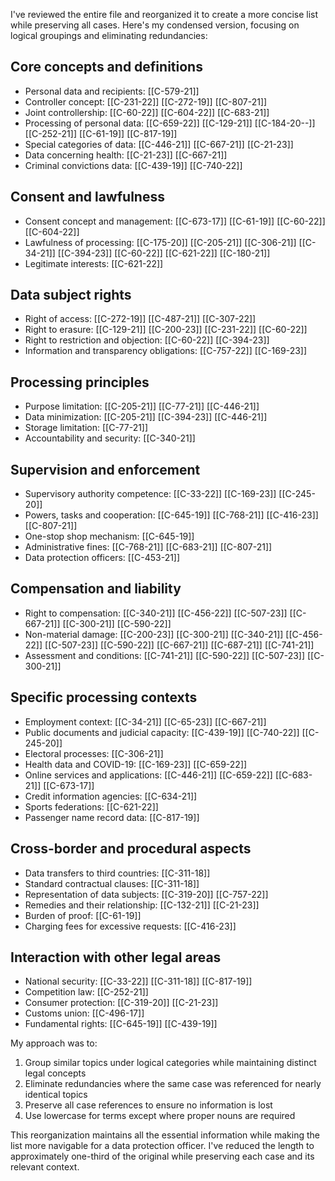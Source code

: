 I've reviewed the entire file and reorganized it to create a more concise list while preserving all cases. Here's my condensed version, focusing on logical groupings and eliminating redundancies:

## Core concepts and definitions

- Personal data and recipients: [[C-579-21]]
- Controller concept: [[C-231-22]] [[C-272-19]] [[C-807-21]]
- Joint controllership: [[C-60-22]] [[C-604-22]] [[C-683-21]]
- Processing of personal data: [[C-659-22]] [[C-129-21]] [[C-184-20--]] [[C-252-21]] [[C-61-19]] [[C-817-19]]
- Special categories of data: [[C-446-21]] [[C-667-21]] [[C-21-23]]
- Data concerning health: [[C-21-23]] [[C-667-21]]
- Criminal convictions data: [[C-439-19]] [[C-740-22]]

## Consent and lawfulness

- Consent concept and management: [[C-673-17]] [[C-61-19]] [[C-60-22]] [[C-604-22]]
- Lawfulness of processing: [[C-175-20]] [[C-205-21]] [[C-306-21]] [[C-34-21]] [[C-394-23]] [[C-60-22]] [[C-621-22]] [[C-180-21]]
- Legitimate interests: [[C-621-22]]

## Data subject rights

- Right of access: [[C-272-19]] [[C-487-21]] [[C-307-22]]
- Right to erasure: [[C-129-21]] [[C-200-23]] [[C-231-22]] [[C-60-22]]
- Right to restriction and objection: [[C-60-22]] [[C-394-23]]
- Information and transparency obligations: [[C-757-22]] [[C-169-23]]

## Processing principles

- Purpose limitation: [[C-205-21]] [[C-77-21]] [[C-446-21]]
- Data minimization: [[C-205-21]] [[C-394-23]] [[C-446-21]]
- Storage limitation: [[C-77-21]]
- Accountability and security: [[C-340-21]]

## Supervision and enforcement

- Supervisory authority competence: [[C-33-22]] [[C-169-23]] [[C-245-20]]
- Powers, tasks and cooperation: [[C-645-19]] [[C-768-21]] [[C-416-23]] [[C-807-21]]
- One-stop shop mechanism: [[C-645-19]]
- Administrative fines: [[C-768-21]] [[C-683-21]] [[C-807-21]]
- Data protection officers: [[C-453-21]]

## Compensation and liability

- Right to compensation: [[C-340-21]] [[C-456-22]] [[C-507-23]] [[C-667-21]] [[C-300-21]] [[C-590-22]]
- Non-material damage: [[C-200-23]] [[C-300-21]] [[C-340-21]] [[C-456-22]] [[C-507-23]] [[C-590-22]] [[C-667-21]] [[C-687-21]] [[C-741-21]]
- Assessment and conditions: [[C-741-21]] [[C-590-22]] [[C-507-23]] [[C-300-21]]

## Specific processing contexts

- Employment context: [[C-34-21]] [[C-65-23]] [[C-667-21]]
- Public documents and judicial capacity: [[C-439-19]] [[C-740-22]] [[C-245-20]]
- Electoral processes: [[C-306-21]]
- Health data and COVID-19: [[C-169-23]] [[C-659-22]]
- Online services and applications: [[C-446-21]] [[C-659-22]] [[C-683-21]] [[C-673-17]]
- Credit information agencies: [[C-634-21]]
- Sports federations: [[C-621-22]]
- Passenger name record data: [[C-817-19]]

## Cross-border and procedural aspects

- Data transfers to third countries: [[C-311-18]]
- Standard contractual clauses: [[C-311-18]]
- Representation of data subjects: [[C-319-20]] [[C-757-22]]
- Remedies and their relationship: [[C-132-21]] [[C-21-23]]
- Burden of proof: [[C-61-19]]
- Charging fees for excessive requests: [[C-416-23]]

## Interaction with other legal areas

- National security: [[C-33-22]] [[C-311-18]] [[C-817-19]]
- Competition law: [[C-252-21]]
- Consumer protection: [[C-319-20]] [[C-21-23]]
- Customs union: [[C-496-17]]
- Fundamental rights: [[C-645-19]] [[C-439-19]]

My approach was to:

1. Group similar topics under logical categories while maintaining distinct legal concepts
2. Eliminate redundancies where the same case was referenced for nearly identical topics
3. Preserve all case references to ensure no information is lost
4. Use lowercase for terms except where proper nouns are required

This reorganization maintains all the essential information while making the list more navigable for a data protection officer. I've reduced the length to approximately one-third of the original while preserving each case and its relevant context.